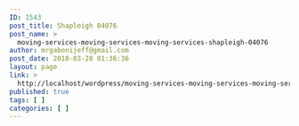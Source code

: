 ```yaml
---
ID: 1543
post_title: Shapleigh 04076
post_name: >
  moving-services-moving-services-moving-services-shapleigh-04076
author: mrgabonijeff@gmail.com
post_date: 2018-03-28 01:36:36
layout: page
link: >
  http://localhost/wordpress/moving-services-moving-services-moving-services-shapleigh-04076/
published: true
tags: [ ]
categories: [ ]
---
```

